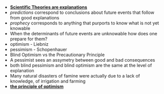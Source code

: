 - **[Scientific Theories are explanations](../notes/Scientific_Theories_are_explanations)**
- *predictions* correspond to conclusions about future events that follow from good explanations 
- *prophecy* corresponds to anything that purports to know what is not yet knowable
- When the determinants of future events are unknowable how does one prepare for them?
- optimism - Liebniz 
- pessimism - Schopenhauer
- Blind Optimism vs the Precautionary Principle 
- A pessimist sees an assymetry between good and bad consequences
-  both blind pessimism and blind optimism are the same at the level of explanation 
- Many natural disasters of famine were actually due to a lack of knowledge, of irrigation and farming 
- **[the principle of optimism](../notes/the_principle_of_optimism)**
